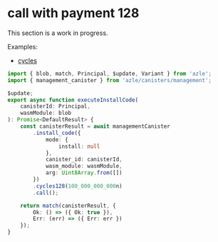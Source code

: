 # call with payment 128

This section is a work in progress.

Examples:

-   [cycles](https://github.com/demergent-labs/azle/tree/main/examples/cycles)

```typescript
import { blob, match, Principal, $update, Variant } from 'azle';
import { management_canister } from 'azle/canisters/management';

$update;
export async function executeInstallCode(
    canisterId: Principal,
    wasmModule: blob
): Promise<DefaultResult> {
    const canisterResult = await managementCanister
        .install_code({
            mode: {
                install: null
            },
            canister_id: canisterId,
            wasm_module: wasmModule,
            arg: Uint8Array.from([])
        })
        .cycles128(100_000_000_000n)
        .call();

    return match(canisterResult, {
        Ok: () => ({ Ok: true }),
        Err: (err) => ({ Err: err })
    });
}
```
